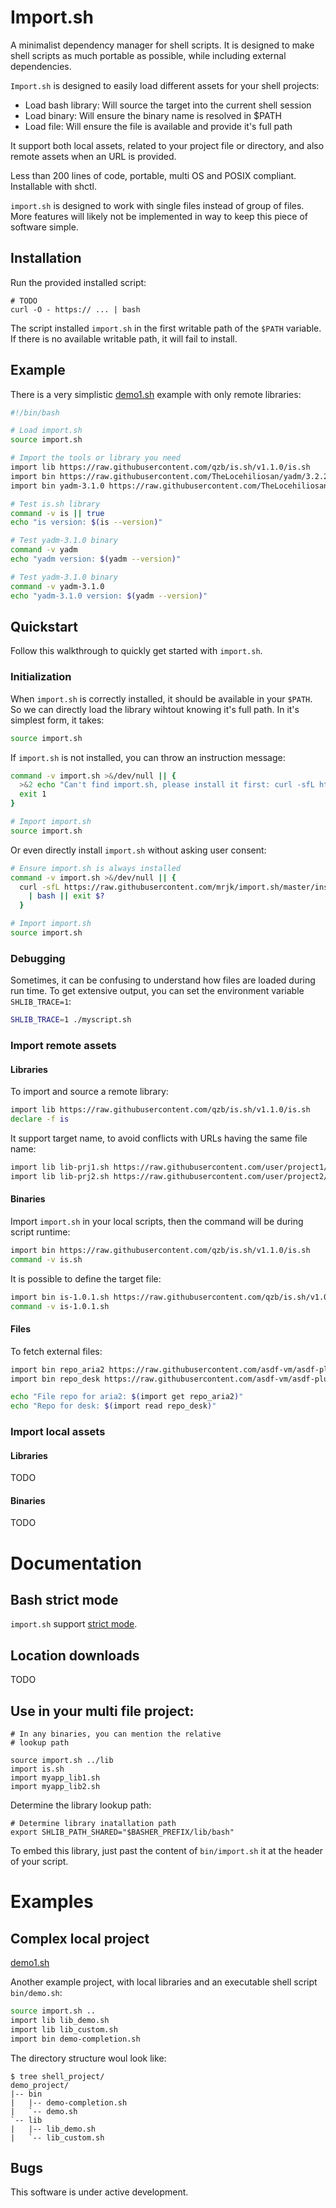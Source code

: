 
# Import.sh

A minimalist dependency manager for shell scripts. It is designed to make shell scripts as much
portable as possible, while including external dependencies.

`Import.sh` is designed to easily load different assets for your shell projects:
* Load bash library: Will source the target into the current shell session
* Load binary: Will ensure the binary name is resolved in $PATH
* Load file: Will ensure the file is available and provide it's full path

It support both local assets, related to your project file or directory, and also remote
assets when an URL is provided.

Less than 200 lines of code, portable, multi OS and POSIX compliant. Installable with shctl.

`import.sh` is designed to work with single files instead of group of files. More features will
likely not be implemented in way to keep this piece of software simple.

## Installation

Run the provided installed script:
```
# TODO
curl -O - https:// ... | bash 
```

The script installed `import.sh` in the first writable path of the `$PATH` variable. If there is no available writable path, it will fail to install.


## Example

There is a very simplistic [demo1.sh](tests/examples/01_simple/demo1.sh) example with only remote libraries:
```bash
#!/bin/bash

# Load import.sh
source import.sh

# Import the tools or library you need
import lib https://raw.githubusercontent.com/qzb/is.sh/v1.1.0/is.sh
import bin https://raw.githubusercontent.com/TheLocehiliosan/yadm/3.2.2/yadm
import bin yadm-3.1.0 https://raw.githubusercontent.com/TheLocehiliosan/yadm/3.1.0/yadm

# Test is.sh library
command -v is || true
echo "is version: $(is --version)"

# Test yadm-3.1.0 binary
command -v yadm
echo "yadm version: $(yadm --version)"

# Test yadm-3.1.0 binary
command -v yadm-3.1.0 
echo "yadm-3.1.0 version: $(yadm --version)"
```


## Quickstart

Follow this walkthrough to quickly get started with `import.sh`.

### Initialization

When `import.sh` is correctly installed, it should be available in your `$PATH`. So we can directly load the library wihtout knowing it's full path. In it's simplest form, it takes:
```bash
source import.sh
```

If `import.sh` is not installed, you can throw an instruction message:
```bash
command -v import.sh >&/dev/null || {
  >&2 echo "Can't find import.sh, please install it first: curl -sfL https://raw.githubusercontent.com/mrjk/import.sh/master/install.sh | bash"
  exit 1
}

# Import import.sh
source import.sh 
```

Or even directly install `import.sh` without asking user consent:
```bash
# Ensure import.sh is always installed
command -v import.sh >&/dev/null || {
  curl -sfL https://raw.githubusercontent.com/mrjk/import.sh/master/install.sh 
    | bash || exit $?
  }

# Import import.sh
source import.sh
```

### Debugging

Sometimes, it can be confusing to understand how files are loaded during run time. To get extensive output, you can set the environment variable `SHLIB_TRACE=1`:
```bash
SHLIB_TRACE=1 ./myscript.sh
```


### Import remote assets

#### Libraries

To import and source a remote library:
```bash
import lib https://raw.githubusercontent.com/qzb/is.sh/v1.1.0/is.sh
declare -f is
```

It support target name, to avoid conflicts with URLs having the same file name:
```bash
import lib lib-prj1.sh https://raw.githubusercontent.com/user/project1/v0.0.9/main_lib.sh
import lib lib-prj2.sh https://raw.githubusercontent.com/user/project2/v17.2.0/main_lib.sh
```

#### Binaries

Import `import.sh` in your local scripts, then the command will be during script runtime:
```bash
import bin https://raw.githubusercontent.com/qzb/is.sh/v1.1.0/is.sh
command -v is.sh
```

It is possible to define the target file:
```bash
import bin is-1.0.1.sh https://raw.githubusercontent.com/qzb/is.sh/v1.0.1/is.sh
command -v is-1.0.1.sh
```

#### Files

To fetch external files:
```bash
import bin repo_aria2 https://raw.githubusercontent.com/asdf-vm/asdf-plugins/master/plugins/aria2
import bin repo_desk https://raw.githubusercontent.com/asdf-vm/asdf-plugins/master/plugins/desk

echo "File repo for aria2: $(import get repo_aria2)"
echo "Repo for desk: $(import read repo_desk)"
```

### Import local assets

#### Libraries
TODO

#### Binaries
TODO


# Documentation

## Bash strict mode

`import.sh` support [strict mode](http://redsymbol.net/articles/unofficial-bash-strict-mode/).

## Location downloads
TODO

## Use in your multi file project:
```
# In any binaries, you can mention the relative
# lookup path

source import.sh ../lib
import is.sh
import myapp_lib1.sh
import myapp_lib2.sh
```

Determine the library lookup path:
```
# Determine library inatallation path
export SHLIB_PATH_SHARED="$BASHER_PREFIX/lib/bash"

```

To embed this library, just past the content of `bin/import.sh` it at the header of your script.



# Examples

## Complex local project

[demo1.sh](tests/examples/01_simple/demo1.sh)


Another example project, with local libraries and an executable shell script `bin/demo.sh`:
```bash
source import.sh ..
import lib lib_demo.sh
import lib lib_custom.sh
import bin demo-completion.sh
```
The directory structure woul look like:
```
$ tree shell_project/
demo_project/
|-- bin
|   |-- demo-completion.sh
|   `-- demo.sh
`-- lib
|   |-- lib_demo.sh
|   `-- lib_custom.sh
```



## Bugs

This software is under active development.
